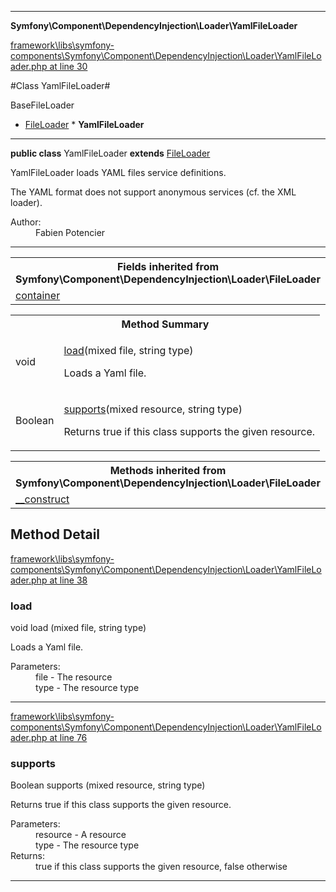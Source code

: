 

- - -

**Symfony\Component\DependencyInjection\Loader\YamlFileLoader**


<a href="https://github.com/JeyDotC/Hirudo/blob/master/framework/libs/symfony-components/Symfony/Component/DependencyInjection/Loader/YamlFileLoader.php#L30" target='_blank'>framework\libs\symfony-components\Symfony\Component\DependencyInjection\Loader\YamlFileLoader.php at line 30</a>

#Class YamlFileLoader#

BaseFileLoader
* <a href="https://github.com/JeyDotC/Hirudo-docs/blob/master/symfony/component/dependencyinjection/loader/FileLoader.md">FileLoader</a>
        * **YamlFileLoader**




- - -

<p><strong>public  class</strong> <span>YamlFileLoader</span>
<strong>extends</strong> <a href="https://github.com/JeyDotC/Hirudo-docs/blob/master/symfony/component/dependencyinjection/loader/FileLoader.md">FileLoader</a>

</p>

<div class="comment" id="overview_description"><p>YamlFileLoader loads YAML files service definitions.</p><p>The YAML format does not support anonymous services (cf. the XML loader).</p></div>

<dl>
<dt>Author:</dt>
<dd>Fabien Potencier <fabien@symfony.com></dd>
</dl>


- - -

<table class="inherit">
<tr><th colspan="2">Fields inherited from Symfony\Component\DependencyInjection\Loader\FileLoader</th></tr>
<tr><td><a href="https://github.com/JeyDotC/Hirudo-docs/blob/master/symfony/component/dependencyinjection/loader/FileLoader.md#container">container</a></td></tr></table>

<table id="summary_method">
<tr><th colspan="2">Method Summary</th></tr>
<tr>
<td><span class='k'></span> <span class='nx'>void</span></td>
<td class="description"><p class="name"><a href="#load">load</a>(mixed file, string type)</p><p class="description">Loads a Yaml file.</p></td>
</tr>
<tr>
<td><span class='k'></span> <span class='nx'>Boolean</span></td>
<td class="description"><p class="name"><a href="#supports">supports</a>(mixed resource, string type)</p><p class="description">Returns true if this class supports the given resource.</p></td>
</tr>
</table>

<table class="inherit">
<tr><th colspan="2">Methods inherited from Symfony\Component\DependencyInjection\Loader\FileLoader</th></tr>
<tr><td><a href="https://github.com/JeyDotC/Hirudo-docs/blob/master/symfony/component/dependencyinjection/loader/FileLoader.md#__construct">__construct</a></td></tr></table>

<h2 id="detail_method">Method Detail</h2>

<a href="https://github.com/JeyDotC/Hirudo/blob/master/framework/libs/symfony-components/Symfony/Component/DependencyInjection/Loader/YamlFileLoader.php#L38" target='_blank'>framework\libs\symfony-components\Symfony\Component\DependencyInjection\Loader\YamlFileLoader.php at line 38</a>

<h3 id="load()">load</h3>
<span class='k'></span> <span class='nx'>void</span> <span class='nf'>load</span> (mixed file, string type)

<div class="details">
<p>Loads a Yaml file.</p><dl>
<dt>Parameters:</dt>
<dd>file - The resource</dd>
<dd>type - The resource type</dd>
</dl>

</div>

- - -


<a href="https://github.com/JeyDotC/Hirudo/blob/master/framework/libs/symfony-components/Symfony/Component/DependencyInjection/Loader/YamlFileLoader.php#L76" target='_blank'>framework\libs\symfony-components\Symfony\Component\DependencyInjection\Loader\YamlFileLoader.php at line 76</a>

<h3 id="supports()">supports</h3>
<span class='k'></span> <span class='nx'>Boolean</span> <span class='nf'>supports</span> (mixed resource, string type)

<div class="details">
<p>Returns true if this class supports the given resource.</p><dl>
<dt>Parameters:</dt>
<dd>resource - A resource</dd>
<dd>type - The resource type</dd>
<dt>Returns:</dt>
<dd>true if this class supports the given resource, false otherwise</dd>
</dl>

</div>

- - -


